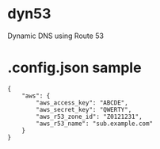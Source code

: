 # dyn53
Dynamic DNS using Route 53 

# .config.json sample 
```
{
    "aws": {
        "aws_access_key": "ABCDE",
        "aws_secret_key": "QWERTY",
        "aws_r53_zone_id": "Z0121231",
        "aws_r53_name": "sub.example.com"
    }
}
```